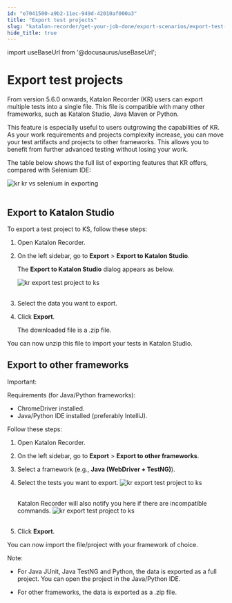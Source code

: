 ```yaml
---
id: "e7041500-a9b2-11ec-949d-42010af000a3"
title: "Export test projects"
slug: "katalon-recorder/get-your-job-done/export-scenarios/export-test-projects"
hide_title: true
---
```

import useBaseUrl from '@docusaurus/useBaseUrl';

    

# <a id="id" class="anchor_top_offset"/><a id="ariaid-title1" class="anchor_top_offset"/>Export test projects

    
      
<p xmlns="http://www.w3.org/1999/xhtml" className="p">From version 5.6.0 onwards, Katalon Recorder (KR) users can   export multiple tests into a single file. This file is compatible   with many other frameworks, such as Katalon Studio, Java Maven or   Python.</p> 
      
<p xmlns="http://www.w3.org/1999/xhtml" className="p">This feature is especially useful to users outgrowing the   capabilities of KR. As your work requirements and projects   complexity increase, you can move your test artifacts and projects   to other frameworks. This allows you to benefit from further   advanced testing without losing your work.</p> 
      
<p xmlns="http://www.w3.org/1999/xhtml" className="p">The table below shows the full list of exporting features that   KR offers, compared with Selenium IDE:</p> 
      
<p xmlns="http://www.w3.org/1999/xhtml" className="p">   <img className="image" src={useBaseUrl("https://github.com/katalon-studio/docs-images/raw/master/katalon-recorder/docs/5.6.0-release/KR%20vs.%20Selenium%20exporting%20features.png")} alt="kr kr vs selenium in exporting" /><br /><br /> </p> 
    
  
    

## <a id="id_1" class="anchor_top_offset"/>Export to Katalon Studio

    
      
<p xmlns="http://www.w3.org/1999/xhtml" className="p">To export a test project to KS, follow these steps:</p> 
      
<ol xmlns="http://www.w3.org/1999/xhtml" className="ol">   <li className="li">Open Katalon Recorder.</li>   <li className="li">     <p className="p">On the left sidebar, go to <strong className="ph b">Export</strong> &gt;       <strong className="ph b">Export to Katalon Studio</strong>.</p>     <p className="p">The <strong className="ph b">Export to Katalon Studio</strong> dialog appears as       below.</p>     <p className="p">       <img className="image" src={useBaseUrl("https://github.com/katalon-studio/docs-images/raw/master/katalon-recorder/docs/5.6.0-release/export-test-project-to-ks.png")} alt="kr export test project to ks" /><br /><br />     </p>   </li>   <li className="li">     <p className="p">Select the data you want to export.</p>   </li>   <li className="li">     <p className="p">Click <strong className="ph b">Export</strong>.</p>     <p className="p">The downloaded file is a .zip file.</p>   </li> </ol> 
      
<p xmlns="http://www.w3.org/1999/xhtml" className="p">You can now unzip this file to import your tests in Katalon   Studio.</p> 
    
  

## <a id="id_2" class="anchor_top_offset"/>Export to other frameworks

<div xmlns="http://www.w3.org/1999/xhtml" className="note important note_important"><span className="note__title">Important:</span> 
  <p className="p">Requirements (for Java/Python frameworks):</p>
  <ul className="ul"><li className="li">ChromeDriver installed.</li><li className="li">Java/Python IDE installed (preferably IntelliJ).</li></ul>
</div>
<p xmlns="http://www.w3.org/1999/xhtml" className="p">Follow these steps:</p> 
<ol xmlns="http://www.w3.org/1999/xhtml" className="ol"><li className="li">Open Katalon Recorder.</li><li className="li">     <p className="p">On the left sidebar, go to <strong className="ph b">Export</strong> &gt;       <strong className="ph b">Export to other frameworks</strong>.</p>   </li><li className="li">     <p className="p">Select a framework (e.g., <strong className="ph b">Java (WebDriver +         TestNG)</strong>).</p>   </li><li className="li">     <p className="p">Select the tests you want to export. <img className="image" src={useBaseUrl("https://github.com/katalon-studio/docs-images/raw/master/katalon-recorder/docs/5.6.0-release/export-to-java.png")} alt="kr export test project to ks" /><br /><br />     </p>     <p className="p">Katalon Recorder will also notify you here if there are       incompatible commands. <img className="image" src={useBaseUrl("https://github.com/katalon-studio/docs-images/raw/master/katalon-recorder/docs/5.6.0-release/incompatible-commands.png")} alt="kr export test project to ks" /><br /><br />     </p>   </li><li className="li">     <p className="p">Click <strong className="ph b">Export</strong>.</p>   </li></ol> 
<p xmlns="http://www.w3.org/1999/xhtml" className="p">You can now import the file/project with your framework of   choice.</p> 
<div xmlns="http://www.w3.org/1999/xhtml" className="note note note_note"><span className="note__title">Note:</span> 
  <ul className="ul"><li className="li">
      <p className="p">For Java JUnit, Java TestNG and Python, the data is exported as
        a full project. You can open the project in the Java/Python
        IDE.</p>
    </li><li className="li">
      <p className="p">For other frameworks, the data is exported as a .zip file.</p>
    </li></ul>
</div>

